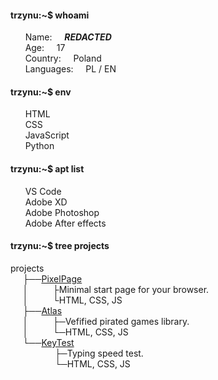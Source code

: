 #### trzynu:~$ whoami
&nbsp;&nbsp;&nbsp;&nbsp;&nbsp;&nbsp;Name:&nbsp;&nbsp;&nbsp;&nbsp;&nbsp;***REDACTED*** \
&nbsp;&nbsp;&nbsp;&nbsp;&nbsp;&nbsp;Age:&nbsp;&nbsp;&nbsp;&nbsp;&nbsp;17 \
&nbsp;&nbsp;&nbsp;&nbsp;&nbsp;&nbsp;Country:&nbsp;&nbsp;&nbsp;&nbsp;&nbsp;Poland \
&nbsp;&nbsp;&nbsp;&nbsp;&nbsp;&nbsp;Languages:&nbsp;&nbsp;&nbsp;&nbsp;&nbsp;PL / EN 
#### trzynu:~$ env
&nbsp;&nbsp;&nbsp;&nbsp;&nbsp;&nbsp;HTML \
&nbsp;&nbsp;&nbsp;&nbsp;&nbsp;&nbsp;CSS \
&nbsp;&nbsp;&nbsp;&nbsp;&nbsp;&nbsp;JavaScript \
&nbsp;&nbsp;&nbsp;&nbsp;&nbsp;&nbsp;Python 
#### trzynu:~$ apt list
&nbsp;&nbsp;&nbsp;&nbsp;&nbsp;&nbsp;VS Code \
&nbsp;&nbsp;&nbsp;&nbsp;&nbsp;&nbsp;Adobe XD \
&nbsp;&nbsp;&nbsp;&nbsp;&nbsp;&nbsp;Adobe Photoshop \
&nbsp;&nbsp;&nbsp;&nbsp;&nbsp;&nbsp;Adobe After effects 
#### trzynu:~$ tree projects
projects \
&nbsp;&nbsp;&nbsp;&nbsp;&nbsp;├──[PixelPage](https://github.com/Trzynastek/PixelPage) \
&nbsp;&nbsp;&nbsp;&nbsp;&nbsp;│&nbsp;&nbsp;&nbsp;&nbsp;&nbsp;&nbsp;&nbsp;&nbsp;&nbsp;&nbsp;├Minimal start page for your browser. \
&nbsp;&nbsp;&nbsp;&nbsp;&nbsp;│&nbsp;&nbsp;&nbsp;&nbsp;&nbsp;&nbsp;&nbsp;&nbsp;&nbsp;&nbsp;└HTML, CSS, JS \
&nbsp;&nbsp;&nbsp;&nbsp;&nbsp;├──[Atlas](https://atlas-azure.vercel.app) \
&nbsp;&nbsp;&nbsp;&nbsp;&nbsp;│&nbsp;&nbsp;&nbsp;&nbsp;&nbsp;&nbsp;&nbsp;&nbsp;&nbsp;&nbsp;├─Vefified pirated games library.\
&nbsp;&nbsp;&nbsp;&nbsp;&nbsp;│&nbsp;&nbsp;&nbsp;&nbsp;&nbsp;&nbsp;&nbsp;&nbsp;&nbsp;&nbsp;└─HTML, CSS, JS \
&nbsp;&nbsp;&nbsp;&nbsp;&nbsp;└──[KeyTest](https://key-test.vercel.app) \
&nbsp;&nbsp;&nbsp;&nbsp;&nbsp;&nbsp;&nbsp;&nbsp;&nbsp;&nbsp;&nbsp;&nbsp;&nbsp;&nbsp;&nbsp;&nbsp;&nbsp;&nbsp;├─Typing speed test. \
&nbsp;&nbsp;&nbsp;&nbsp;&nbsp;&nbsp;&nbsp;&nbsp;&nbsp;&nbsp;&nbsp;&nbsp;&nbsp;&nbsp;&nbsp;&nbsp;&nbsp;&nbsp;└─HTML, CSS, JS 
